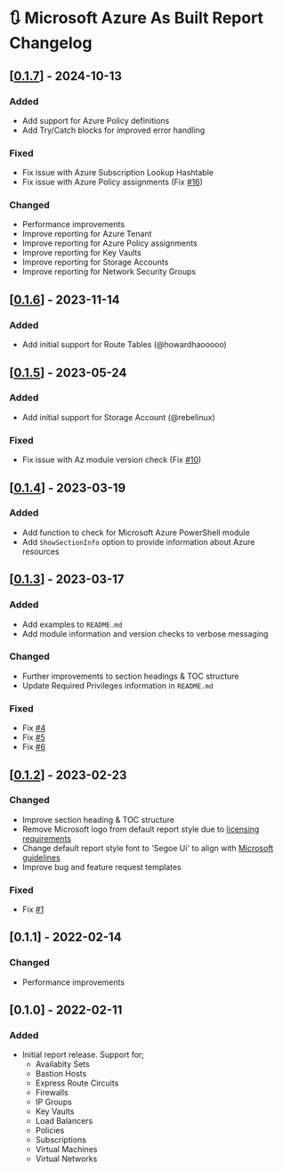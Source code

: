 # :arrows_clockwise: Microsoft Azure As Built Report Changelog

## [[0.1.7](https://github.com/AsBuiltReport/AsBuiltReport.Microsoft.Azure/releases/tag/v0.1.7)] - 2024-10-13

### Added
* Add support for Azure Policy definitions
* Add Try/Catch blocks for improved error handling

### Fixed
* Fix issue with Azure Subscription Lookup Hashtable
* Fix issue with Azure Policy assignments (Fix [#16](https://github.com/AsBuiltReport/AsBuiltReport.Microsoft.Azure/issues/16))

### Changed
* Performance improvements
* Improve reporting for Azure Tenant
* Improve reporting for Azure Policy assignments
* Improve reporting for Key Vaults
* Improve reporting for Storage Accounts
* Improve reporting for Network Security Groups

## [[0.1.6](https://github.com/AsBuiltReport/AsBuiltReport.Microsoft.Azure/releases/tag/v0.1.6)] - 2023-11-14

### Added
* Add initial support for Route Tables (@howardhaooooo)

## [[0.1.5](https://github.com/AsBuiltReport/AsBuiltReport.Microsoft.Azure/releases/tag/v0.1.5)] - 2023-05-24

### Added
* Add initial support for Storage Account (@rebelinux)

### Fixed
* Fix issue with Az module version check (Fix [#10](https://github.com/AsBuiltReport/AsBuiltReport.Microsoft.Azure/issues/10))

## [[0.1.4](https://github.com/AsBuiltReport/AsBuiltReport.Microsoft.Azure/releases/tag/v0.1.4)] - 2023-03-19

### Added
* Add function to check for Microsoft Azure PowerShell module
* Add `ShowSectionInfo` option to provide information about Azure resources

## [[0.1.3](https://github.com/AsBuiltReport/AsBuiltReport.Microsoft.Azure/releases/tag/v0.1.3)] - 2023-03-17

### Added
* Add examples to `README.md`
* Add module information and version checks to verbose messaging
### Changed
* Further improvements to section headings & TOC structure
* Update Required Privileges information in `README.md`

### Fixed
* Fix [#4](https://github.com/AsBuiltReport/AsBuiltReport.Microsoft.Azure/issues/4)
* Fix [#5](https://github.com/AsBuiltReport/AsBuiltReport.Microsoft.Azure/issues/5)
* Fix [#6](https://github.com/AsBuiltReport/AsBuiltReport.Microsoft.Azure/issues/6)

## [[0.1.2](https://github.com/AsBuiltReport/AsBuiltReport.Microsoft.Azure/releases/tag/v0.1.2)] - 2023-02-23

### Changed
* Improve section heading & TOC structure
* Remove Microsoft logo from default report style due to [licensing requirements](https://www.microsoft.com/en-us/legal/intellectualproperty/trademarks)
* Change default report style font to 'Segoe Ui' to align with [Microsoft guidelines](https://learn.microsoft.com/en-us/style-guide/a-z-word-list-term-collections/f/font-font-style)
* Improve bug and feature request templates

### Fixed
* Fix [#1](https://github.com/AsBuiltReport/AsBuiltReport.Microsoft.Azure/issues/1)

## [0.1.1] - 2022-02-14

### Changed
* Performance improvements

## [0.1.0] - 2022-02-11

### Added
* Initial report release. Support for;
    * Availabity Sets
    * Bastion Hosts
    * Express Route Circuits
    * Firewalls
    * IP Groups
    * Key Vaults
    * Load Balancers
    * Policies
    * Subscriptions
    * Virtual Machines
    * Virtual Networks



